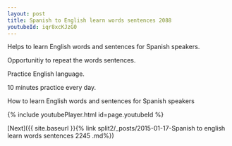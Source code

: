 ```yaml
---
layout: post
title: Spanish to English learn words sentences 2088 
youtubeId: iqr8xcKJzG0
---
```

 
 
Helps to learn English words and sentences for Spanish speakers.

Opportunitiy to repeat the words sentences. 

Practice English language. 
 
10 minutes practice every day. 
 
How to learn English words and sentences for Spanish speakers 
 
{% include youtubePlayer.html id=page.youtubeId %}
 
 
[Next]({{ site.baseurl }}{% link  split2/_posts/2015-01-17-Spanish to english learn words sentences 2245 .md%})
 
